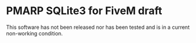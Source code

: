 # PMARP SQLite3 for FiveM draft

This software has not been released nor has been tested and is in a current non-working condition.